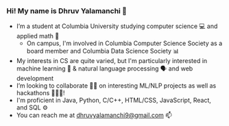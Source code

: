 ### Hi! My name is Dhruv Yalamanchi 👋

- I’m a student at Columbia University studying computer science 💻 and applied math 🔢
   - On campus, I'm involved in Columbia Computer Science Society as a board member and Columbia Data Science Society 📊
- My interests in CS are quite varied, but I'm particularly interested in machine learning 🧠 & natural language processing 🗣️ and web development 
- I’m looking to collaborate 🤝🏽 on interesting ML/NLP projects as well as hackathons 👨🏽‍💻!
- I'm proficient in Java, Python, C/C++, HTML/CSS, JavaScript, React, and SQL ⚙️
- You can reach me at <dhruvyalamanchi9@gmail.com> 📫

